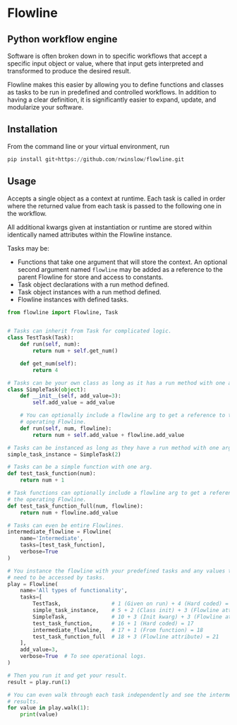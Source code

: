 # Flowline

## Python workflow engine

Software is often broken down in to specific workflows that accept a specific input object or value, where that input gets interpreted and transformed to produce the desired result.

Flowline makes this easier by allowing you to define functions and classes as tasks to be run in predefined and controlled workflows. In addition to having a clear definition, it is significantly easier to expand, update, and modularize your software.

## Installation

From the command line or your virtual environment, run

```python
pip install git+https://github.com/rwinslow/flowline.git
```

## Usage

Accepts a single object as a context at runtime. Each task is called in
order where the returned value from each task is passed to the following
one in the workflow.

All additional kwargs given at instantiation or runtime are stored within
identically named attributes within the Flowline instance.

Tasks may be:

- Functions that take one argument that will store the context. An
    optional second argument named `flowline` may be added as a reference
    to the parent Flowline for store and access to constants.
- Task object declarations with a run method defined.
- Task object instances with a run method defined.
- Flowline instances with defined tasks.

```python
from flowline import Flowline, Task


# Tasks can inherit from Task for complicated logic.
class TestTask(Task):
    def run(self, num):
        return num + self.get_num()

    def get_num(self):
        return 4

# Tasks can be your own class as long as it has a run method with one arg.
class SimpleTask(object):
    def __init__(self, add_value=3):
        self.add_value = add_value

    # You can optionally include a flowline arg to get a reference to the
    # operating Flowline.
    def run(self, num, flowline):
        return num + self.add_value + flowline.add_value

# Tasks can be instanced as long as they have a run method with one arg.
simple_task_instance = SimpleTask(2)

# Tasks can be a simple function with one arg.
def test_task_function(num):
    return num + 1

# Task functions can optionally include a flowline arg to get a reference to
# the operating Flowline.
def test_task_function_full(num, flowline):
    return num + flowline.add_value

# Tasks can even be entire Flowlines.
intermediate_flowline = Flowline(
    name='Intermediate',
    tasks=[test_task_function],
    verbose=True
)

# You instance the flowline with your predefined tasks and any values that may
# need to be accessed by tasks.
play = Flowline(
    name='All types of functionality',
    tasks=[
        TestTask,                # 1 (Given on run) + 4 (Hard coded) = 5
        simple_task_instance,    # 5 + 2 (Class init) + 3 (Flowline attr) = 10
        SimpleTask,              # 10 + 3 (Init kwarg) + 3 (Flowline attr) = 16
        test_task_function,      # 16 + 1 (Hard coded) = 17
        intermediate_flowline,   # 17 + 1 (From function) = 18
        test_task_function_full  # 18 + 3 (Flowline attribute) = 21
    ],
    add_value=3,
    verbose=True  # To see operational logs.
)

# Then you run it and get your result.
result = play.run(1)

# You can even walk through each task independently and see the intermediate
# results.
for value in play.walk(1):
    print(value)
```
